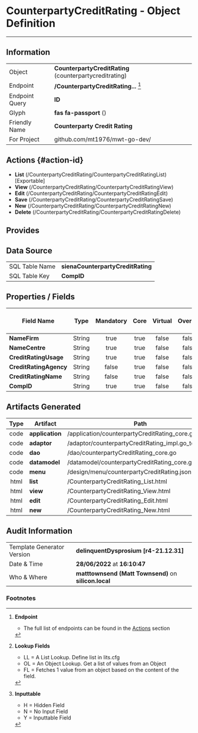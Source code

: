 # **CounterpartyCreditRating** - Object Definition
---
##  Information
|   |   |
|---|---|
|Object         |**CounterpartyCreditRating** (counterpartycreditrating) |
|Endpoint 	    |**/CounterpartyCreditRating...** [^1]|
|Endpoint Query |**ID**|
Glyph|**fas fa-passport** ()
Friendly Name|**Counterparty Credit Rating**|
|For Project    |github.com/mt1976/mwt-go-dev/|

##  Actions {#action-id}
* **List** (/CounterpartyCreditRating/CounterpartyCreditRatingList) [Exportable]
* **View** (/CounterpartyCreditRating/CounterpartyCreditRatingView)
* **Edit** (/CounterpartyCreditRating/CounterpartyCreditRatingEdit)
* **Save** (/CounterpartyCreditRating/CounterpartyCreditRatingSave)
* **New** (/CounterpartyCreditRating/CounterpartyCreditRatingNew)
* **Delete** (/CounterpartyCreditRating/CounterpartyCreditRatingDelete)







##  Provides







##  Data Source 
|   |   |
|---|---|
SQL Table Name       | **sienaCounterpartyCreditRating**
SQL Table Key | **CompID**



##  Properties / Fields
| Field Name| Type | Mandatory | Core | Virtual | Overide | Lookup [^2]| Lookup Object      | Lookup Field Source         | Lookup Return Value                | Inputable [^3]|DB Column|Default Value| No Change | Callout | Internal | Display | Mask |
| -- | --  | :--: | :--: | :--: |:--: |:--: |:--: |-- |-- |:--: |-- | --| :--: | :--: | :--: | -- | -- |
|**NameFirm**|String|true|true|false|false|||||Y|NameFirm||false|false|false|text||
|**NameCentre**|String|true|true|false|false|||||Y|NameCentre||false|false|false|text||
|**CreditRatingUsage**|String|true|true|false|false|||||Y|CreditRatingUsage||false|false|false|text||
|**CreditRatingAgency**|String|false|true|false|false|||||Y|CreditRatingAgency||false|false|false|text||
|**CreditRatingName**|String|false|true|false|false|||||Y|CreditRatingName||false|false|false|text||
|**CompID**|String|true|true|false|false|||||Y|CompID||false|false|false|text||


##  Artifacts Generated
| Type | Artifact | Path|
| :--: | -- | -- |
| code | **application** | /application/counterpartyCreditRating_core.go |
| code | **adaptor** | /adaptor/counterpartyCreditRating_impl.go_template |
| code | **dao** | /dao/counterpartyCreditRating_core.go |
| code | **datamodel** | /datamodel/counterpartyCreditRating_core.go |
| code | **menu** | /design/menu/counterpartyCreditRating.json |
| html | **list** | /CounterpartyCreditRating_List.html |
| html | **view** | /CounterpartyCreditRating_View.html |
| html | **edit** | /CounterpartyCreditRating_Edit.html |
| html | **new** | /CounterpartyCreditRating_New.html |


## Audit Information
|   |   |
|---|---|
Template Generator Version   | **delinquentDysprosium [r4-21.12.31]**
Date & Time		     | **28/06/2022** at **16:10:47**
Who & Where		     | **matttownsend (Matt Townsend)** on **silicon.local**

### Footnotes
[^1]: **Endpoint**
    * The full list of endpoints can be found in the [Actions](#action-id) section
[^2]: **Lookup Fields**
    * LL = A List Lookup. Define list in lits.cfg
    * OL = An Object Lookup. Get a list of values from an Object
    * FL = Fetches 1 value from an object based on the content of the field. 
[^3]: **Inputtable**   
    * H = Hidden Field
    * N = No Input Field
    * Y = Inputtable Field